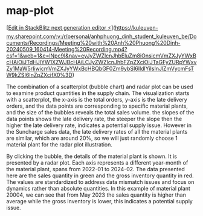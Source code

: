 # map-plot

[[Edit in StackBlitz next generation editor ⚡️](https://stackblitz.com/~/github.com/aphdinh/map-plot)](https://kuleuven-my.sharepoint.com/:v:/r/personal/anhphuong_dinh_student_kuleuven_be/Documents/Recordings/Meeting%20with%20Anh%20Phuong%20Dinh-20240509_160414-Meeting%20Recording.mp4?csf=1&web=1&e=lNpc9I&nav=eyJyZWZlcnJhbEluZm8iOnsicmVmZXJyYWxBcHAiOiJTdHJlYW1XZWJBcHAiLCJyZWZlcnJhbFZpZXciOiJTaGFyZURpYWxvZy1MaW5rIiwicmVmZXJyYWxBcHBQbGF0Zm9ybSI6IldlYiIsInJlZmVycmFsTW9kZSI6InZpZXcifX0%3D)

The combination of a scatterplot (bubble chart) and radar plot can be used to examine product quantities in the supply chain.
The visualization starts with a scatterplot, the x-axis is the total orders, y-axis is the late delivery orders, and the data points are corresponding to specific material plants, and the size of the bubbles reveals the total sales volume. the slopes of the data points shows the late delivery rate, the steeper the slope then the higher the late delivery rate, indicates a potential supply issue. However in the Suncharge sales data, the late delivery rates of all the material plants are similar, which are around 20%, so we will just randomly choose 1 material plant for the radar plot illustration. 

By clicking the bubble, the details of the material plant is shown. It is presented by a radar plot. Each axis represents a different year-month of the material plant, spans from 2022-01 to 2024-02. The data presented here are the sales quantity in green and the gross inventory quantity in red. The values are standardized to address data mismatch issues and focus on dynamics rather than absolute quantities. In this example of material plant 20004, we can see that from May 2023 the sales quantity is higher than average while the gross inventory is lower, this indicates a potential supply issue.
